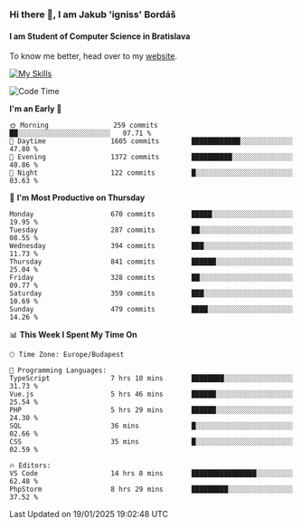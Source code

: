 ### Hi there 👋, I am Jakub 'igniss' Bordáš

#### I am Student of Computer Science in Bratislava
To know me better, head over to my [website](https://bordas.sk).

[![My Skills](https://skillicons.dev/icons?i=js,html,css,figma,svelte,java,kotlin,python,postgresql,typescript,nest,nodejs)](https://bordas.sk)


<!--START_SECTION:waka-->
![Code Time](http://img.shields.io/badge/Code%20Time-1%2C645%20hrs%204%20mins-blue)

**I'm an Early 🐤** 

```text
🌞 Morning                259 commits         ██░░░░░░░░░░░░░░░░░░░░░░░   07.71 % 
🌆 Daytime                1605 commits        ████████████░░░░░░░░░░░░░   47.80 % 
🌃 Evening                1372 commits        ██████████░░░░░░░░░░░░░░░   40.86 % 
🌙 Night                  122 commits         █░░░░░░░░░░░░░░░░░░░░░░░░   03.63 % 
```
📅 **I'm Most Productive on Thursday** 

```text
Monday                   670 commits         █████░░░░░░░░░░░░░░░░░░░░   19.95 % 
Tuesday                  287 commits         ██░░░░░░░░░░░░░░░░░░░░░░░   08.55 % 
Wednesday                394 commits         ███░░░░░░░░░░░░░░░░░░░░░░   11.73 % 
Thursday                 841 commits         ██████░░░░░░░░░░░░░░░░░░░   25.04 % 
Friday                   328 commits         ██░░░░░░░░░░░░░░░░░░░░░░░   09.77 % 
Saturday                 359 commits         ███░░░░░░░░░░░░░░░░░░░░░░   10.69 % 
Sunday                   479 commits         ████░░░░░░░░░░░░░░░░░░░░░   14.26 % 
```


📊 **This Week I Spent My Time On** 

```text
🕑︎ Time Zone: Europe/Budapest

💬 Programming Languages: 
TypeScript               7 hrs 10 mins       ████████░░░░░░░░░░░░░░░░░   31.73 % 
Vue.js                   5 hrs 46 mins       ██████░░░░░░░░░░░░░░░░░░░   25.54 % 
PHP                      5 hrs 29 mins       ██████░░░░░░░░░░░░░░░░░░░   24.30 % 
SQL                      36 mins             █░░░░░░░░░░░░░░░░░░░░░░░░   02.66 % 
CSS                      35 mins             █░░░░░░░░░░░░░░░░░░░░░░░░   02.59 % 

🔥 Editors: 
VS Code                  14 hrs 8 mins       ████████████████░░░░░░░░░   62.48 % 
PhpStorm                 8 hrs 29 mins       █████████░░░░░░░░░░░░░░░░   37.52 % 
```


 Last Updated on 19/01/2025 19:02:48 UTC
<!--END_SECTION:waka-->
